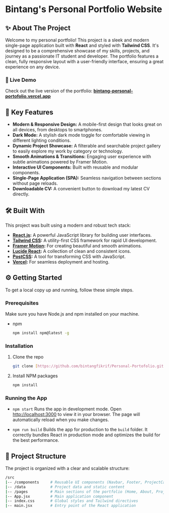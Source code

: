 # Bintang's Personal Portfolio Website

## ✨ About The Project

Welcome to my personal portfolio! This project is a sleek and modern single-page application built with **React** and styled with **Tailwind CSS**. It's designed to be a comprehensive showcase of my skills, projects, and journey as a passionate IT student and developer. The portfolio features a clean, fully responsive layout with a user-friendly interface, ensuring a great experience on any device.

### 🚀 Live Demo

Check out the live version of the portfolio: **[bintang-personal-portofolio.vercel.app](https://bintang-personal-portofolio.vercel.app/)**

## 🌟 Key Features

* **Modern & Responsive Design:** A mobile-first design that looks great on all devices, from desktops to smartphones.
* **Dark Mode:** A stylish dark mode toggle for comfortable viewing in different lighting conditions.
* **Dynamic Project Showcase:** A filterable and searchable project gallery to easily explore my work by category or technology.
* **Smooth Animations & Transitions:** Engaging user experience with subtle animations powered by Framer Motion.
* **Interactive UI Components:** Built with reusable and modular components.
* **Single-Page Application (SPA):** Seamless navigation between sections without page reloads.
* **Downloadable CV:** A convenient button to download my latest CV directly.

## 🛠️ Built With

This project was built using a modern and robust tech stack:

* **[React.js](https://reactjs.org/):** A powerful JavaScript library for building user interfaces.
* **[Tailwind CSS](https://tailwindcss.com/):** A utility-first CSS framework for rapid UI development.
* **[Framer Motion](https://www.framer.com/motion/):** For creating beautiful and smooth animations.
* **[Lucide React](https://lucide.dev/):** A collection of clean and consistent icons.
* **[PostCSS](https://postcss.org/):** A tool for transforming CSS with JavaScript.
* **[Vercel](https://vercel.com/):** For seamless deployment and hosting.

## ⚙️ Getting Started

To get a local copy up and running, follow these simple steps.

### Prerequisites

Make sure you have Node.js and npm installed on your machine.
* npm
    ```sh
    npm install npm@latest -g
    ```

### Installation

1.  Clone the repo
    ```sh
    git clone [https://github.com/bintangfikrif/Personal-Portofolio.git](https://github.com/bintangfikrif/Personal-Portofolio.git)
    ```
2.  Install NPM packages
    ```sh
    npm install
    ```

### Running the App

* `npm start`
    Runs the app in development mode. Open [http://localhost:3000](http://localhost:3000) to view it in your browser. The page will automatically reload when you make changes.

* `npm run build`
    Builds the app for production to the `build` folder. It correctly bundles React in production mode and optimizes the build for the best performance.

## 📂 Project Structure

The project is organized with a clear and scalable structure:
```sh
/src
|-- /components     # Reusable UI components (Navbar, Footer, ProjectCard)
|-- /data           # Project data and static content
|-- /pages          # Main sections of the portfolio (Home, About, Projects, Contact)
|-- App.jsx         # Main application component
|-- index.css       # Global styles and Tailwind directives
|-- main.jsx        # Entry point of the React application
```
